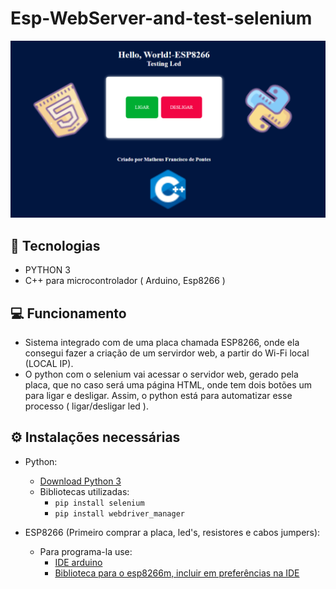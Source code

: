 # Esp-WebServer-and-test-selenium

![layout da página html](layout.png)

## :rocket: Tecnologias
- PYTHON 3
- C++ para microcontrolador ( Arduino, Esp8266 )

## :computer: Funcionamento
- Sistema integrado com de uma placa chamada ESP8266, onde ela consegui fazer a criação de um servirdor web, a partir do Wi-Fi local (LOCAL IP). 
- O python com o selenium vai acessar o servidor web, gerado pela placa, que no caso será uma página HTML, onde tem dois botões um para ligar e desligar. Assim, o python está para automatizar esse processo ( ligar/desligar led ).

## :gear: Instalações necessárias
- Python:
   - [Download Python 3](https://python.org)
   - Bibliotecas utilizadas:
      - `pip install selenium`
      - `pip install webdriver_manager`

- ESP8266 (Primeiro comprar a placa, led's, resistores e cabos jumpers):
   - Para programa-la use:
      - [IDE arduino](https://arduino.cc)
      - [Biblioteca para o esp8266m, incluir em preferências na IDE](http://arduino.esp8266.com/stable/package_esp8266com_index.json) 